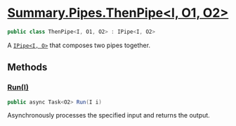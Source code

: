 # [Summary.Pipes.ThenPipe&lt;I, O1, O2&gt;](../src/Core/Pipes/ThenPipe.cs#L6)
```cs
public class ThenPipe<I, O1, O2> : IPipe<I, O2>
```

A [`IPipe<I, O>`](./Summary.Pipes.IPipe{I,O}.md) that composes two pipes together.

## Methods
### [Run(I)](../src/Core/Pipes/ThenPipe.cs#L9)
```cs
public async Task<O2> Run(I i)
```

Asynchronously processes the specified input and returns the output.

